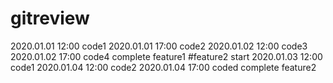 # gitreview
2020.01.01 12:00 code1
2020.01.01 17:00 code2
2020.01.02 12:00 code3
2020.01.02 17:00 code4 complete feature1
#feature2 start
2020.01.03 12:00 code1
2020.01.04 12:00 code2
2020.01.04 17:00 coded complete feature2
